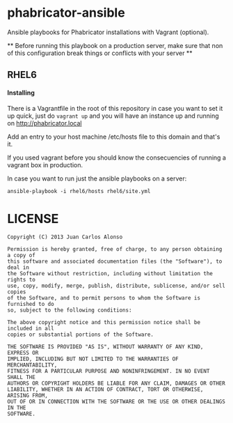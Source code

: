 # phabricator-ansible

Ansible playbooks for Phabricator installations with Vagrant (optional).

** Before running this playbook on a production server, make sure that non of this configuration
break things or conflicts with your server **

## RHEL6

#### Installing

There is a Vagrantfile in the root of this repository in case you want to set it up
quick, just do `vagrant up` and you will have an instance up and running on http://phabricator.local

Add an entry to your host machine /etc/hosts file to this domain and that's it.

If you used vagrant before you should know the consecuencies of running a vagrant box in production.

In case you want to run just the ansible playbooks on a server:

`ansible-playbook -i rhel6/hosts rhel6/site.yml`


# LICENSE

```
Copyright (C) 2013 Juan Carlos Alonso

Permission is hereby granted, free of charge, to any person obtaining a copy of
this software and associated documentation files (the "Software"), to deal in
the Software without restriction, including without limitation the rights to
use, copy, modify, merge, publish, distribute, sublicense, and/or sell copies
of the Software, and to permit persons to whom the Software is furnished to do
so, subject to the following conditions:

The above copyright notice and this permission notice shall be included in all
copies or substantial portions of the Software.

THE SOFTWARE IS PROVIDED "AS IS", WITHOUT WARRANTY OF ANY KIND, EXPRESS OR
IMPLIED, INCLUDING BUT NOT LIMITED TO THE WARRANTIES OF MERCHANTABILITY,
FITNESS FOR A PARTICULAR PURPOSE AND NONINFRINGEMENT. IN NO EVENT SHALL THE
AUTHORS OR COPYRIGHT HOLDERS BE LIABLE FOR ANY CLAIM, DAMAGES OR OTHER
LIABILITY, WHETHER IN AN ACTION OF CONTRACT, TORT OR OTHERWISE, ARISING FROM,
OUT OF OR IN CONNECTION WITH THE SOFTWARE OR THE USE OR OTHER DEALINGS IN THE
SOFTWARE.
```
